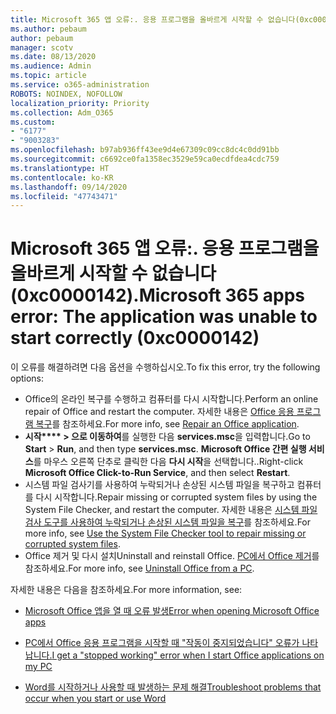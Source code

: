 ```yaml
---
title: Microsoft 365 앱 오류:. 응용 프로그램을 올바르게 시작할 수 없습니다(0xc0000142).
ms.author: pebaum
author: pebaum
manager: scotv
ms.date: 08/13/2020
ms.audience: Admin
ms.topic: article
ms.service: o365-administration
ROBOTS: NOINDEX, NOFOLLOW
localization_priority: Priority
ms.collection: Adm_O365
ms.custom:
- "6177"
- "9003283"
ms.openlocfilehash: b97ab936ff43ee9d4e67309c09cc8dc4c0dd91bb
ms.sourcegitcommit: c6692ce0fa1358ec3529e59ca0ecdfdea4cdc759
ms.translationtype: HT
ms.contentlocale: ko-KR
ms.lasthandoff: 09/14/2020
ms.locfileid: "47743471"
---
```

# <a name="microsoft-365-apps-error-the-application-was-unable-to-start-correctly-0xc0000142"></a><span data-ttu-id="33c9f-102">Microsoft 365 앱 오류:. 응용 프로그램을 올바르게 시작할 수 없습니다(0xc0000142).</span><span class="sxs-lookup"><span data-stu-id="33c9f-102">Microsoft 365 apps error: The application was unable to start correctly (0xc0000142)</span></span>

<span data-ttu-id="33c9f-103">이 오류를 해결하려면 다음 옵션을 수행하십시오.</span><span class="sxs-lookup"><span data-stu-id="33c9f-103">To fix this error, try the following options:</span></span>

- <span data-ttu-id="33c9f-104">Office의 온라인 복구를 수행하고 컴퓨터를 다시 시작합니다.</span><span class="sxs-lookup"><span data-stu-id="33c9f-104">Perform an online repair of Office and restart the computer.</span></span> <span data-ttu-id="33c9f-105">자세한 내용은 [Office 응용 프로그램 복구](https://support.microsoft.com/office/repair-an-office-application-7821d4b6-7c1d-4205-aa0e-a6b40c5bb88b)를 참조하세요.</span><span class="sxs-lookup"><span data-stu-id="33c9f-105">For more info, see [Repair an Office application](https://support.microsoft.com/office/repair-an-office-application-7821d4b6-7c1d-4205-aa0e-a6b40c5bb88b).</span></span>
- <span data-ttu-id="33c9f-106">**시작\*\*\*\*  >  으로 이동하여**를 실행한 다음 **services.msc**을 입력합니다.</span><span class="sxs-lookup"><span data-stu-id="33c9f-106">Go to  **Start**  >  **Run**, and then type  **services.msc**.</span></span> <span data-ttu-id="33c9f-107">**Microsoft Office 간편 실행 서비스**를 마우스 오른쪽 단추로 클릭한 다음 **다시 시작**을 선택합니다..</span><span class="sxs-lookup"><span data-stu-id="33c9f-107">Right-click  **Microsoft Office Click-to-Run Service**, and then select **Restart**.</span></span>
- <span data-ttu-id="33c9f-108">시스템 파일 검사기를 사용하여 누락되거나 손상된 시스템 파일을 복구하고 컴퓨터를 다시 시작합니다.</span><span class="sxs-lookup"><span data-stu-id="33c9f-108">Repair missing or corrupted system files by using the System File Checker, and restart the computer.</span></span> <span data-ttu-id="33c9f-109">자세한 내용은 [시스템 파일 검사 도구를 사용하여 누락되거나 손상된 시스템 파일을 복구](https://support.microsoft.com/help/929833/use-the-system-file-checker-tool-to-repair-missing-or-corrupted-system)를 참조하세요.</span><span class="sxs-lookup"><span data-stu-id="33c9f-109">For more info, see [Use the System File Checker tool to repair missing or corrupted system files](https://support.microsoft.com/help/929833/use-the-system-file-checker-tool-to-repair-missing-or-corrupted-system).</span></span>
- <span data-ttu-id="33c9f-110">Office 제거 및 다시 설치</span><span class="sxs-lookup"><span data-stu-id="33c9f-110">Uninstall and reinstall Office.</span></span> <span data-ttu-id="33c9f-111">[PC에서 Office 제거](https://support.microsoft.com/office/uninstall-office-from-a-pc-9dd49b83-264a-477a-8fcc-2fdf5dbf61d8)를 참조하세요.</span><span class="sxs-lookup"><span data-stu-id="33c9f-111">For more info, see [Uninstall Office from a PC](https://support.microsoft.com/office/uninstall-office-from-a-pc-9dd49b83-264a-477a-8fcc-2fdf5dbf61d8).</span></span>

<span data-ttu-id="33c9f-112">자세한 내용은 다음을 참조하세요.</span><span class="sxs-lookup"><span data-stu-id="33c9f-112">For more information, see:</span></span>  

- [<span data-ttu-id="33c9f-113">Microsoft Office 앱을 열 때 오류 발생</span><span class="sxs-lookup"><span data-stu-id="33c9f-113">Error when opening Microsoft Office apps</span></span>](https://support.office.com/article/error-when-opening-microsoft-office-apps-b84b6a63-4b8c-46ec-ae9a-ad91d6160d72)  

- [<span data-ttu-id="33c9f-114">PC에서 Office 응용 프로그램을 시작할 때 "작동이 중지되었습니다" 오류가 나타납니다.</span><span class="sxs-lookup"><span data-stu-id="33c9f-114">I get a "stopped working" error when I start Office applications on my PC</span></span>](https://support.office.com/article/i-get-a-stopped-working-error-when-i-start-office-applications-on-my-pc-52bd7985-4e99-4a35-84c8-2d9b8301a2fa)  

- [<span data-ttu-id="33c9f-115">Word를 시작하거나 사용할 때 발생하는 문제 해결</span><span class="sxs-lookup"><span data-stu-id="33c9f-115">Troubleshoot problems that occur when you start or use Word</span></span>](https://docs.microsoft.com/office/troubleshoot/word/issues-when-start-or-use-word)